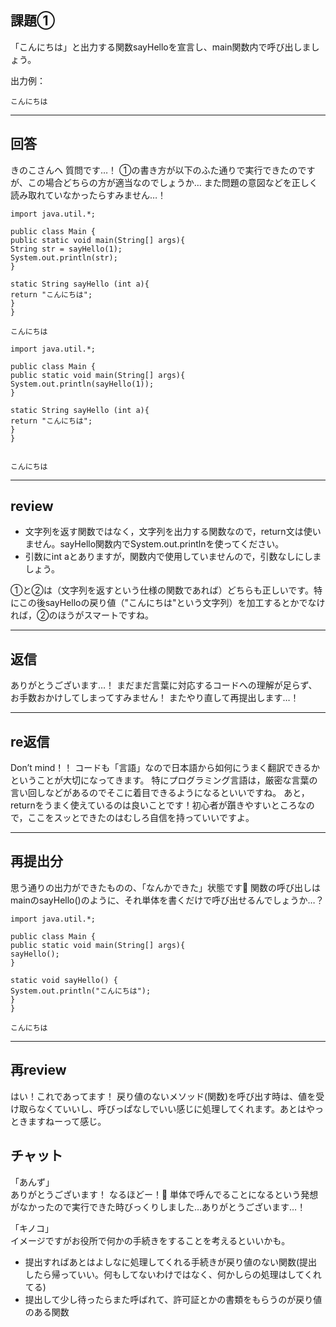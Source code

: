 ## 課題①
「こんにちは」と出力する関数sayHelloを宣言し、main関数内で呼び出しましょう。

出力例：
~~~
こんにちは
~~~

---

## 回答

きのこさんへ
質問です…！
①の書き方が以下のふた通りで実行できたのですが、この場合どちらの方が適当なのでしょうか…
また問題の意図などを正しく読み取れていなかったらすみません…！

~~~
import java.util.*;

public class Main {
public static void main(String[] args){
String str = sayHello(1);
System.out.println(str);
}

static String sayHello (int a){
return "こんにちは";
}
}

こんにちは
~~~
~~~
import java.util.*;

public class Main {
public static void main(String[] args){
System.out.println(sayHello(1));
}

static String sayHello (int a){
return "こんにちは";
}
}


こんにちは
~~~
---

## review
- 文字列を返す関数ではなく，文字列を出力する関数なので，return文は使いません。sayHello関数内でSystem.out.printlnを使ってください。
- 引数にint aとありますが，関数内で使用していませんので，引数なしにしましょう。

①と②は（文字列を返すという仕様の関数であれば）どちらも正しいです。特にこの後sayHelloの戻り値（"こんにちは"という文字列）を加工するとかでなければ，②のほうがスマートですね。

---

## 返信

ありがとうございます…！
まだまだ言葉に対応するコードへの理解が足らず、お手数おかけしてしまってすみません！
またやり直して再提出します…！

---

## re返信

Don’t mind！！
コードも「言語」なので日本語から如何にうまく翻訳できるかということが大切になってきます。
特にプログラミング言語は，厳密な言葉の言い回しなどがあるのでそこに着目できるようになるといいですね。
あと，returnをうまく使えているのは良いことです！初心者が躓きやすいところなので，ここをスッとできたのはむしろ自信を持っていいですよ。

---

## 再提出分

思う通りの出力ができたものの、「なんかできた」状態です🥲
関数の呼び出しはmainのsayHello()のように、それ単体を書くだけで呼び出せるんでしょうか…？

~~~
import java.util.*;

public class Main {
public static void main(String[] args){
sayHello();
}

static void sayHello() {
System.out.println("こんにちは");
}
}

こんにちは
~~~
---

## 再review
はい！これであってます！
戻り値のないメソッド(関数)を呼び出す時は、値を受け取らなくていいし、呼びっぱなしでいい感じに処理してくれます。あとはやっときますねーって感じ。

## チャット

「あんず」  
ありがとうございます！
なるほどー！🥲
単体で呼んでることになるという発想がなかったので実行できた時びっくりしました…ありがとうございます…！

「キノコ」  
イメージですがお役所で何かの手続きをすることを考えるといいかも。
- 提出すればあとはよしなに処理してくれる手続きが戻り値のない関数(提出したら帰っていい。何もしてないわけではなく、何かしらの処理はしてくれてる)
- 提出して少し待ったらまた呼ばれて、許可証とかの書類をもらうのが戻り値のある関数